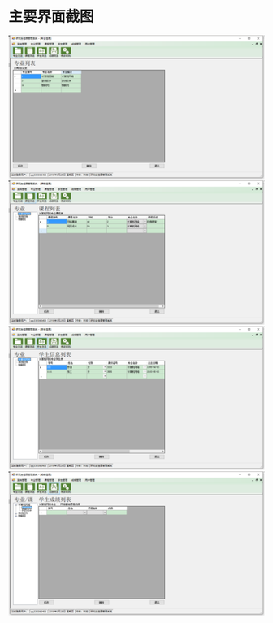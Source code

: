 # 主要界面截图 #
![](https://raw.githubusercontent.com/linhong1994/C/master/%E7%A0%94%E7%A9%B6%E7%94%9F%E4%BF%A1%E6%81%AF%E7%AE%A1%E7%90%86%E7%B3%BB%E7%BB%9F/%E6%88%AA%E5%9B%BE/QQ%E6%B5%8F%E8%A7%88%E5%99%A8%E6%88%AA%E5%9B%BE20180329232648.png)
![](https://raw.githubusercontent.com/linhong1994/C/master/%E7%A0%94%E7%A9%B6%E7%94%9F%E4%BF%A1%E6%81%AF%E7%AE%A1%E7%90%86%E7%B3%BB%E7%BB%9F/%E6%88%AA%E5%9B%BE/QQ%E6%B5%8F%E8%A7%88%E5%99%A8%E6%88%AA%E5%9B%BE20180329232709.png)
![](https://raw.githubusercontent.com/linhong1994/C/master/%E7%A0%94%E7%A9%B6%E7%94%9F%E4%BF%A1%E6%81%AF%E7%AE%A1%E7%90%86%E7%B3%BB%E7%BB%9F/%E6%88%AA%E5%9B%BE/QQ%E6%B5%8F%E8%A7%88%E5%99%A8%E6%88%AA%E5%9B%BE20180329232718.png)
![](https://raw.githubusercontent.com/linhong1994/C/master/%E7%A0%94%E7%A9%B6%E7%94%9F%E4%BF%A1%E6%81%AF%E7%AE%A1%E7%90%86%E7%B3%BB%E7%BB%9F/%E6%88%AA%E5%9B%BE/QQ%E6%B5%8F%E8%A7%88%E5%99%A8%E6%88%AA%E5%9B%BE20180329232737.png)